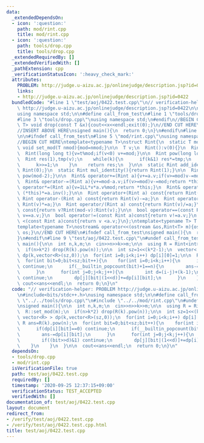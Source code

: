 ```yaml
---
data:
  _extendedDependsOn:
  - icon: ':question:'
    path: mod/rint.cpp
    title: mod/rint.cpp
  - icon: ':question:'
    path: tools/drop.cpp
    title: tools/drop.cpp
  _extendedRequiredBy: []
  _extendedVerifiedWith: []
  _pathExtension: cpp
  _verificationStatusIcon: ':heavy_check_mark:'
  attributes:
    PROBLEM: http://judge.u-aizu.ac.jp/onlinejudge/description.jsp?id=0422
    links:
    - http://judge.u-aizu.ac.jp/onlinejudge/description.jsp?id=0422
  bundledCode: "#line 1 \"test/aoj/0422.test.cpp\"\n// verification-helper: PROBLEM\
    \ http://judge.u-aizu.ac.jp/onlinejudge/description.jsp?id=0422\n\n#include<bits/stdc++.h>\n\
    using namespace std;\n\n#define call_from_test\n#line 1 \"tools/drop.cpp\"\n\n\
    #line 3 \"tools/drop.cpp\"\nusing namespace std;\n#endif\n//BEGIN CUT HERE\ntemplate<typename\
    \ T> void drop(const T &x){cout<<x<<endl;exit(0);}\n//END CUT HERE\n#ifndef call_from_test\n\
    //INSERT ABOVE HERE\nsigned main(){\n  return 0;\n}\n#endif\n#line 2 \"mod/rint.cpp\"\
    \n\n#ifndef call_from_test\n#line 5 \"mod/rint.cpp\"\nusing namespace std;\n#endif\n\
    //BEGIN CUT HERE\ntemplate<typename T>\nstruct Rint{\n  static T mod;\n  static\
    \ void set_mod(T nmod){mod=nmod;}\n\n  T v;\n  Rint():v(0){}\n  Rint(signed v):v(v){}\n\
    \  Rint(long long t){v=t%mod;if(v<0) v+=mod;}\n\n  Rint pow(long long k){\n  \
    \  Rint res(1),tmp(v);\n    while(k){\n      if(k&1) res*=tmp;\n      tmp*=tmp;\n\
    \      k>>=1;\n    }\n    return res;\n  }\n\n  static Rint add_identity(){return\
    \ Rint(0);}\n  static Rint mul_identity(){return Rint(1);}\n\n  Rint inv(){return\
    \ pow(mod-2);}\n\n  Rint& operator+=(Rint a){v+=a.v;if(v>=mod)v-=mod;return *this;}\n\
    \  Rint& operator-=(Rint a){v+=mod-a.v;if(v>=mod)v-=mod;return *this;}\n  Rint&\
    \ operator*=(Rint a){v=1LL*v*a.v%mod;return *this;}\n  Rint& operator/=(Rint a){return\
    \ (*this)*=a.inv();}\n\n  Rint operator+(Rint a) const{return Rint(v)+=a;}\n \
    \ Rint operator-(Rint a) const{return Rint(v)-=a;}\n  Rint operator*(Rint a) const{return\
    \ Rint(v)*=a;}\n  Rint operator/(Rint a) const{return Rint(v)/=a;}\n\n  Rint operator-()\
    \ const{return v?Rint(mod-v):Rint(v);}\n\n  bool operator==(const Rint a)const{return\
    \ v==a.v;}\n  bool operator!=(const Rint a)const{return v!=a.v;}\n  bool operator\
    \ <(const Rint a)const{return v <a.v;}\n};\ntemplate<typename T> T Rint<T>::mod;\n\
    template<typename T>\nostream& operator<<(ostream &os,Rint<T> m){os<<m.v;return\
    \ os;}\n//END CUT HERE\n#ifndef call_from_test\nsigned main(){\n  return 0;\n\
    }\n#endif\n#line 9 \"test/aoj/0422.test.cpp\"\n#undef call_from_test\n\nsigned\
    \ main(){\n\n  int n,k,m;\n  cin>>n>>k>>m;\n\n  using R = Rint<int>;\n  R::set_mod(m);\n\
    \  if(n>k*2) drop(R(k).pow(n));\n\n  int sz=1<<(k*2-1);\n  vector< vector<R> >\
    \ dp(k,vector<R>(sz,0));\n  for(int i=0;i<k;i++) dp[i][0]=1;\n\n  R ans=R(k).pow(n);\n\
    \  for(int bit=0;bit<sz;bit++){\n    for(int i=0;i<k;i++){\n      if(dp[i][bit]==0)\
    \ continue;\n      if(__builtin_popcount(bit)+1==n){\n        ans-=dp[i][bit];\n\
    \      }\n      for(int j=0;j<k;j++){\n        int d=(i-j)+(k-1);\n        if((bit>>d)&1)\
    \ continue;\n        dp[j][bit|(1<<d)]+=dp[i][bit];\n      }\n    }\n  }\n\n \
    \ cout<<ans<<endl;\n  return 0;\n}\n"
  code: "// verification-helper: PROBLEM http://judge.u-aizu.ac.jp/onlinejudge/description.jsp?id=0422\n\
    \n#include<bits/stdc++.h>\nusing namespace std;\n\n#define call_from_test\n#include\
    \ \"../../tools/drop.cpp\"\n#include \"../../mod/rint.cpp\"\n#undef call_from_test\n\
    \nsigned main(){\n\n  int n,k,m;\n  cin>>n>>k>>m;\n\n  using R = Rint<int>;\n\
    \  R::set_mod(m);\n  if(n>k*2) drop(R(k).pow(n));\n\n  int sz=1<<(k*2-1);\n  vector<\
    \ vector<R> > dp(k,vector<R>(sz,0));\n  for(int i=0;i<k;i++) dp[i][0]=1;\n\n \
    \ R ans=R(k).pow(n);\n  for(int bit=0;bit<sz;bit++){\n    for(int i=0;i<k;i++){\n\
    \      if(dp[i][bit]==0) continue;\n      if(__builtin_popcount(bit)+1==n){\n\
    \        ans-=dp[i][bit];\n      }\n      for(int j=0;j<k;j++){\n        int d=(i-j)+(k-1);\n\
    \        if((bit>>d)&1) continue;\n        dp[j][bit|(1<<d)]+=dp[i][bit];\n  \
    \    }\n    }\n  }\n\n  cout<<ans<<endl;\n  return 0;\n}\n"
  dependsOn:
  - tools/drop.cpp
  - mod/rint.cpp
  isVerificationFile: true
  path: test/aoj/0422.test.cpp
  requiredBy: []
  timestamp: '2020-09-25 12:37:15+09:00'
  verificationStatus: TEST_ACCEPTED
  verifiedWith: []
documentation_of: test/aoj/0422.test.cpp
layout: document
redirect_from:
- /verify/test/aoj/0422.test.cpp
- /verify/test/aoj/0422.test.cpp.html
title: test/aoj/0422.test.cpp
---
```

